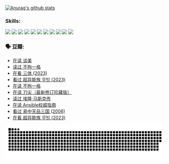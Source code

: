 
[![Anurag's github stats](https://github-readme-stats.vercel.app/api?username=w940853815)](https://github.com/anuraghazra/github-readme-stats)

### Skills:

<code><img height="32" src="https://cdn.jsdelivr.net/npm/simple-icons@v5/icons/python.svg"></code>
<code><img height="32" src="https://cdn.jsdelivr.net/npm/simple-icons@v5/icons/javascript.svg"></code>
<code><img height="32" src="https://cdn.jsdelivr.net/npm/simple-icons@v5/icons/django.svg"></code>
<code><img height="32" src="https://cdn.jsdelivr.net/npm/simple-icons@v5/icons/flask.svg"></code>
<code><img height="32" src="https://cdn.jsdelivr.net/npm/simple-icons@v5/icons/vuetify.svg"></code>
<code><img height="32" src="https://cdn.jsdelivr.net/npm/simple-icons@v5/icons/git.svg"></code>
<code><img height="32" src="https://cdn.jsdelivr.net/npm/simple-icons@v5/icons/docker.svg"></code>
<code><img height="32" src="https://cdn.jsdelivr.net/npm/simple-icons@v5/icons/postgresql.svg"></code>
<code><img height="32" src="https://cdn.jsdelivr.net/npm/simple-icons@v5/icons/elasticsearch.svg"></code>
<code><img height="32" src="https://cdn.jsdelivr.net/npm/simple-icons@v5/icons/macos.svg"></code>
<code><img height="32" src="https://cdn.jsdelivr.net/npm/simple-icons@v5/icons/linux.svg"></code>

### 🗣 豆瓣:

<!-- DOUBAN-ACTIVITIES:START -->
- [在读 谈美](https://www.douban.com/people/136069238/status/4560861771/?_i=12081756)
- [读过 不拘一格](https://www.douban.com/people/136069238/status/4560861445/?_i=12081756)
- [在看 三体‎ (2023)](https://www.douban.com/people/136069238/status/4558185093/?_i=12081756)
- [看过 超异能族 무빙‎ (2023)](https://www.douban.com/people/136069238/status/4556824186/?_i=12081756)
- [在读 不拘一格](https://www.douban.com/people/136069238/status/4541712161/?_i=12081756)
- [在读 刀尖（最新修订珍藏版）](https://www.douban.com/people/136069238/status/4541711339/?_i=12081756)
- [读过 埃隆·马斯克传](https://www.douban.com/people/136069238/status/4541710351/?_i=12081756)
- [在读 Ansible权威指南](https://www.douban.com/people/136069238/status/4539151450/?_i=12081756)
- [看过 易中天品三国‎ (2006)](https://www.douban.com/people/136069238/status/4529910812/?_i=12081756)
- [在看 超异能族 무빙‎ (2023)](https://www.douban.com/people/136069238/status/4527291077/?_i=12081756)
<!-- DOUBAN-ACTIVITIES:END -->


![Snake animation](https://raw.githubusercontent.com/w940853815/w940853815/output/github-contribution-grid-snake.svg)

<!--
**w940853815/w940853815** is a ✨ _special_ ✨ repository because its `README.md` (this file) appears on your GitHub profile.

Here are some ideas to get you started:

- 🔭 I’m currently working on ...
- 🌱 I’m currently learning ...
- 👯 I’m looking to collaborate on ...
- 🤔 I’m looking for help with ...
- 💬 Ask me about ...
- 📫 How to reach me: ...
- 😄 Pronouns: ...
- ⚡ Fun fact: ...
-->
